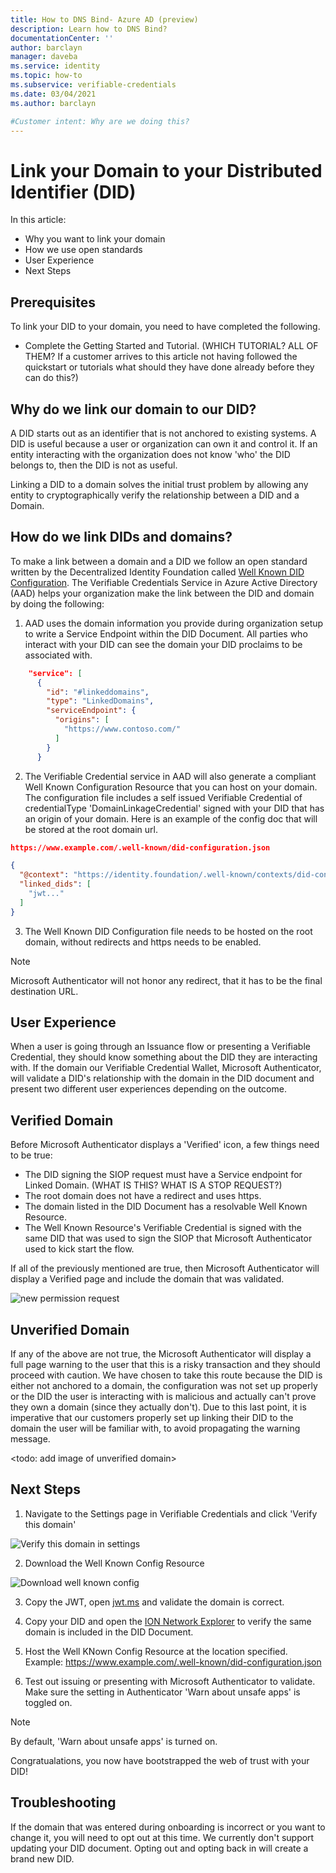 ```yaml
---
title: How to DNS Bind- Azure AD (preview)
description: Learn how to DNS Bind?
documentationCenter: ''
author: barclayn
manager: daveba
ms.service: identity
ms.topic: how-to
ms.subservice: verifiable-credentials
ms.date: 03/04/2021
ms.author: barclayn

#Customer intent: Why are we doing this?
---
```


# Link your Domain to your Distributed Identifier (DID)


In this article:
- Why you want to link your domain
- How we use open standards 
- User Experience
- Next Steps 

## Prerequisites

To link your DID to your domain, you need to have completed the following.

- Complete the Getting Started and Tutorial.  (WHICH TUTORIAL? ALL OF THEM? If a customer arrives to this article not having followed the quickstart or tutorials what should they have done already before they can do this?)

## Why do we link our domain to our DID?

A DID starts out as an identifier that is not anchored to existing systems. A DID is useful because a user or organization can own it and control it. If an entity interacting with the organization does not know 'who' the DID belongs to, then the DID is not as useful.

Linking a DID to a domain solves the initial trust problem by allowing any entity to cryptographically verify the relationship between a DID and a Domain.


## How do we link DIDs and domains?

To make a link between a domain and a DID we follow an open standard written by the Decentralized Identity Foundation called [Well Known DID Configuration](https://identity.foundation/.well-known/resources/did-configuration/). The Verifiable Credentials Service in Azure Active Directory (AAD) helps your organization make the link between the DID and domain by doing the following:

1. AAD uses the domain information you provide during organization setup to write a Service Endpoint within the DID Document. All parties who interact with your DID can see the domain your DID proclaims to be associated with.  

```json
    "service": [
      {
        "id": "#linkeddomains",
        "type": "LinkedDomains",
        "serviceEndpoint": {
          "origins": [
            "https://www.contoso.com/"
          ]
        }
      }
```

2. The Verifiable Credential service in AAD will also generate a compliant Well Known Configuration Resource that you can host on your domain. The configuration file includes a self issued Verifiable Credential of credentialType 'DomainLinkageCredential' signed with your DID that has an origin of your domain. Here is an example of the config doc that will be stored at the root domain url.

```json
https://www.example.com/.well-known/did-configuration.json
```
```json
{
  "@context": "https://identity.foundation/.well-known/contexts/did-configuration-v0.0.jsonld",
  "linked_dids": [
    "jwt..."
  ]
}
```

3. The Well Known DID Configuration file needs to be hosted on the root domain, without redirects and https needs to be enabled. 

>[!NOTE]
>Microsoft Authenticator will not honor any redirect, that it has to be the final destination URL.

## User Experience 

When a user is going through an Issuance flow or presenting a Verifiable Credential, they should know something about the DID they are interacting with. If the domain our Verifiable Credential Wallet, Microsoft Authenticator, will validate a DID's relationship with the domain in the DID document and present two different user experiences depending on the outcome. 

## Verified Domain

Before Microsoft Authenticator displays a 'Verified' icon, a few things need to be true:

- The DID signing the SIOP request must have a Service endpoint for Linked Domain. (WHAT IS THIS? WHAT IS A STOP REQUEST?)
- The root domain does not have a redirect and uses https. 
- The domain listed in the DID Document has a resolvable Well Known Resource. 
- The Well Known Resource's Verifiable Credential is signed with the same DID that was used to sign the SIOP that Microsoft Authenticator used to kick start the flow. 

If all of the previously mentioned are true, then Microsoft Authenticator will display a Verified page and include the domain that was validated. 

![new permission request](media/tutorial-verifiable-credentials-issuer/e5EKExG.png) 

## Unverified Domain

If any of the above are not true, the Microsoft Authenticator will display a full page warning to the user that this is a risky transaction and they should proceed with caution. We have chosen to take this route because the DID is either not anchored to a domain, the configuration was not set up properly or the DID the user is interacting with is malicious and actually can't prove they own a domain (since they actually don't). Due to this last point, it is imperative that our customers properly set up linking their DID to the domain the user will be familiar with, to avoid propagating the warning message.

<todo: add image of unverified domain>

## Next Steps

1. Navigate to the Settings page in Verifiable Credentials and click 'Verify this domain'

![Verify this domain in settings](media/how-to-dnsbind/settings-verify.png) 

2. Download the Well Known Config Resource

![Download well known config](media/how-to-dnsbind/verify-download.png) 

3. Copy the JWT, open [jwt.ms](https://www.jwt.ms) and validate the domain is correct.

4. Copy your DID and open the [ION Network Explorer](https://identity.foundation/ion/explorer) to verify the same domain is included in the DID Document. 

5. Host the Well KNown Config Resource at the location specified. Example: https://www.example.com/.well-known/did-configuration.json

6. Test out issuing or presenting with Microsoft Authenticator to validate. Make sure the setting in Authenticator 'Warn about unsafe apps' is toggled on. 

>[!NOTE]
>By default, 'Warn about unsafe apps' is turned on. 

Congratualations, you now have bootstrapped the web of trust with your DID!

## Troubleshooting

If the domain that was entered during onboarding is incorrect or you want to change it, you will need to opt out at this time. We currently don't support updating your DID document. Opting out and opting back in will create a brand new DID. 